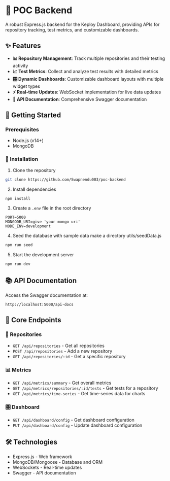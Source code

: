 # 🚀 POC Backend

A robust Express.js backend for the Keploy Dashboard, providing APIs for repository tracking, test metrics, and customizable dashboards.

## ✨ Features

- **📊 Repository Management**: Track multiple repositories and their testing activity
- **📈 Test Metrics**: Collect and analyze test results with detailed metrics
- **🎛️ Dynamic Dashboards**: Customizable dashboard layouts with multiple widget types
- **⚡ Real-time Updates**: WebSocket implementation for live data updates
- **📝 API Documentation**: Comprehensive Swagger documentation

## 🚦 Getting Started

### Prerequisites

- Node.js (v14+)
- MongoDB

### 🔧 Installation

1. Clone the repository
```bash
git clone https://github.com/Swapnendu003/poc-backend
```

2. Install dependencies
```bash
npm install
```

3. Create a `.env` file in the root directory
```
PORT=5000
MONGODB_URI=give 'your mongo uri'
NODE_ENV=development
```

4. Seed the database with sample data make a directory utils/seedData.js
```bash
npm run seed
```

5. Start the development server
```bash
npm run dev
```

## 📚 API Documentation

Access the Swagger documentation at:
```
http://localhost:5000/api-docs
```

## 🔌 Core Endpoints

### 📁 Repositories
- `GET /api/repositories` - Get all repositories
- `POST /api/repositories` - Add a new repository
- `GET /api/repositories/:id` - Get a specific repository

### 📊 Metrics
- `GET /api/metrics/summary` - Get overall metrics
- `GET /api/metrics/repositories/:id/tests` - Get tests for a repository
- `GET /api/metrics/time-series` - Get time-series data for charts

### 🎛️ Dashboard
- `GET /api/dashboard/config` - Get dashboard configuration
- `PUT /api/dashboard/config` - Update dashboard configuration

## 🛠️ Technologies

- Express.js - Web framework
- MongoDB/Mongoose - Database and ORM
- WebSockets - Real-time updates
- Swagger - API documentation
